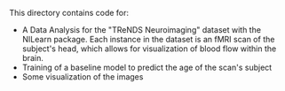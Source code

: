 This directory contains code for:
- A Data Analysis for the "TReNDS Neuroimaging" dataset with the NILearn package. Each instance in the dataset is an fMRI scan of the subject's head, which allows for visualization of blood flow within the brain. 
- Training of a baseline model to predict the age of the scan's subject
- Some visualization of the images

